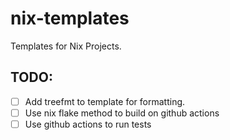 # nix-templates

Templates for Nix Projects.

## TODO:

- [ ] Add treefmt to template for formatting.
- [ ] Use nix flake method to build on github actions
- [ ] Use github actions to run tests
